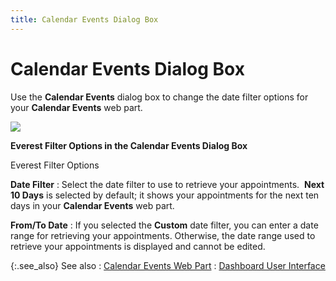 ```yaml
---
title: Calendar Events Dialog Box
---
```


# Calendar Events Dialog Box


Use the **Calendar Events** dialog  box to change the date filter options for your **Calendar 
 Events** web part.


![]({{site.db_baseurl}}/img/calendar_events_dialog_box_everest_selections_ead.gif)


**Everest Filter Options in the Calendar Events  Dialog Box**


Everest Filter Options


**Date Filter**
: Select the date filter to use to retrieve your appointments.   **Next 
 10 Days** is selected by default; it shows your appointments for  the next ten days in your **Calendar Events**  web part.


**From/To Date**
: If you selected the **Custom**  date filter, you can enter a date range for retrieving your appointments.  Otherwise, the date range used to retrieve your appointments is displayed  and cannot be edited.


{:.see_also}
See also
: [Calendar  Events Web Part]({{site.db_baseurl}}/dashboard-user-interface/calendar_events_web_part_dashboard_user_interface_ead.html)
: [Dashboard  User Interface]({{site.db_baseurl}}/dashboard-user-interface/dashboard_user_interface_ead.html)

